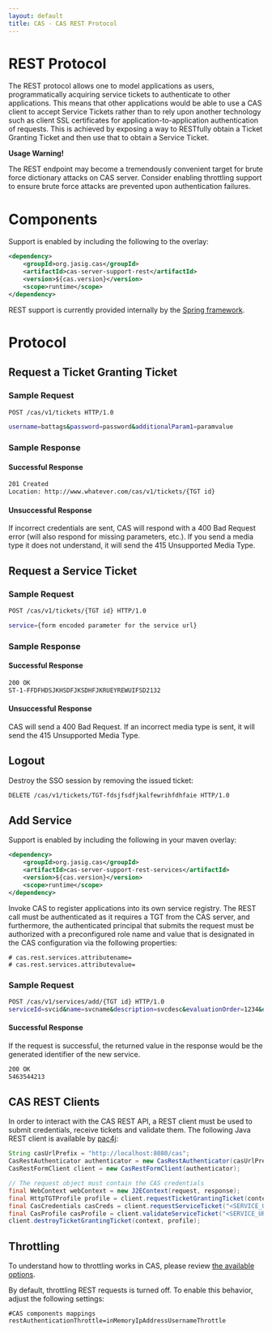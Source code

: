 ```yaml
---
layout: default
title: CAS - CAS REST Protocol
---
```


# REST Protocol
The REST protocol allows one to model applications as users, programmatically acquiring
service tickets to authenticate to other applications. This means that other applications would be able
to use a CAS client  to accept Service Tickets rather than to rely upon another technology such as
client SSL certificates for application-to-application authentication of requests. This is achieved
by exposing a way to RESTfully obtain a Ticket Granting Ticket and then use that to obtain a Service Ticket.

<div class="alert alert-warning"><strong>Usage Warning!</strong><p>The REST endpoint may
 become a tremendously convenient target for brute force dictionary attacks on CAS server. Consider
 enabling throttling support to ensure brute force attacks are prevented upon authentication failures.</p></div>

# Components
Support is enabled by including the following to the overlay:

```xml
<dependency>
    <groupId>org.jasig.cas</groupId>
    <artifactId>cas-server-support-rest</artifactId>
    <version>${cas.version}</version>
    <scope>runtime</scope>
</dependency>
```

REST support is currently provided internally by the [Spring framework](http://spring.io/guides/gs/rest-service/).

# Protocol

## Request a Ticket Granting Ticket

### Sample Request
```bash
POST /cas/v1/tickets HTTP/1.0

username=battags&password=password&additionalParam1=paramvalue
```

### Sample Response

#### Successful Response
```bash
201 Created
Location: http://www.whatever.com/cas/v1/tickets/{TGT id}
```

#### Unsuccessful Response

If incorrect credentials are sent, CAS will respond with a 400 Bad Request error
(will also respond for missing parameters, etc.). If you send a media type
it does not understand, it will send the 415 Unsupported Media Type.

## Request a Service Ticket

### Sample Request
```bash
POST /cas/v1/tickets/{TGT id} HTTP/1.0

service={form encoded parameter for the service url}
```

### Sample Response

#### Successful Response
```bash
200 OK
ST-1-FFDFHDSJKHSDFJKSDHFJKRUEYREWUIFSD2132
```

#### Unsuccessful Response

CAS will send a 400 Bad Request. If an incorrect media type is
sent, it will send the 415 Unsupported Media Type.

## Logout
Destroy the SSO session by removing the issued ticket: 

```bash
DELETE /cas/v1/tickets/TGT-fdsjfsdfjkalfewrihfdhfaie HTTP/1.0
```

## Add Service

Support is enabled by including the following in your maven overlay:

```xml
<dependency>
    <groupId>org.jasig.cas</groupId>
    <artifactId>cas-server-support-rest-services</artifactId>
    <version>${cas.version}</version>
    <scope>runtime</scope>
</dependency>
```

Invoke CAS to register applications into its own service registry. The REST
call must be authenticated as it requires a TGT from the CAS server, and furthermore,
the authenticated principal that submits the request must be authorized with a
preconfigured role name and value that is designated in the CAS configuration
via the following properties:

```properties
# cas.rest.services.attributename=
# cas.rest.services.attributevalue=
```

### Sample Request 

```bash
POST /cas/v1/services/add/{TGT id} HTTP/1.0
serviceId=svcid&name=svcname&description=svcdesc&evaluationOrder=1234&enabled=true&ssoEnabled=true
```

#### Successful Response
If the request is successful, the returned value in the response would be
the generated identifier of the new service.

```bash
200 OK
5463544213
```

## CAS REST Clients
In order to interact with the CAS REST API, a REST client must be used to submit credentials,
receive tickets and validate them. The following Java REST client is available
by [pac4j](https://github.com/pac4j/pac4j):

```java
String casUrlPrefix = "http://localhost:8080/cas";
CasRestAuthenticator authenticator = new CasRestAuthenticator(casUrlPrefix);
CasRestFormClient client = new CasRestFormClient(authenticator);

// The request object must contain the CAS credentials
final WebContext webContext = new J2EContext(request, response);
final HttpTGTProfile profile = client.requestTicketGrantingTicket(context);
final CasCredentials casCreds = client.requestServiceTicket("<SERVICE_URL>", profile);
final CasProfile casProfile = client.validateServiceTicket("<SERVICE_URL>", casCreds);
client.destroyTicketGrantingTicket(context, profile);
```

## Throttling

To understand how to throttling works in CAS, 
please review [the available options](../installation/Configuring-Authentication-Throttling.html).

By default, throttling REST requests is turned off. To enable this behavior,
adjust the following settings: 

```properties
#CAS components mappings
restAuthenticationThrottle=inMemoryIpAddressUsernameThrottle
```

